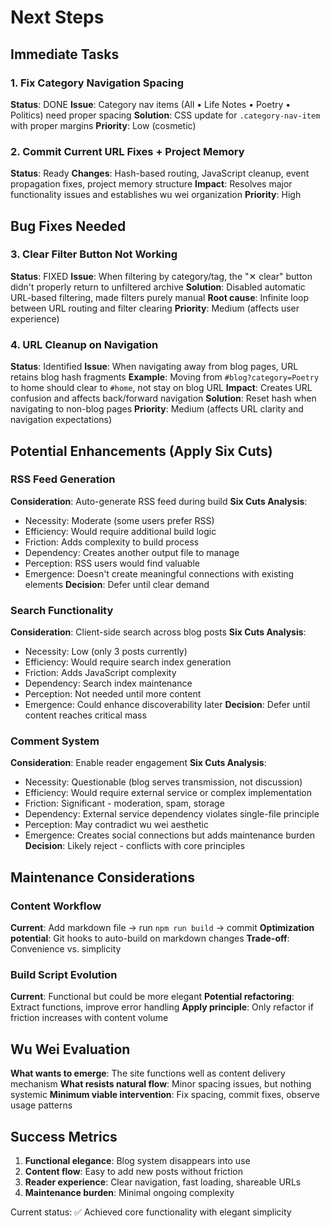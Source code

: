 # Next Steps

## Immediate Tasks

### 1. Fix Category Navigation Spacing

**Status**: DONE
**Issue**: Category nav items (All • Life Notes • Poetry • Politics) need proper spacing
**Solution**: CSS update for `.category-nav-item` with proper margins
**Priority**: Low (cosmetic)

### 2. Commit Current URL Fixes + Project Memory

**Status**: Ready
**Changes**: Hash-based routing, JavaScript cleanup, event propagation fixes, project memory structure
**Impact**: Resolves major functionality issues and establishes wu wei organization
**Priority**: High

## Bug Fixes Needed

### 3. Clear Filter Button Not Working

**Status**: FIXED
**Issue**: When filtering by category/tag, the "✕ clear" button didn't properly return to unfiltered archive
**Solution**: Disabled automatic URL-based filtering, made filters purely manual
**Root cause**: Infinite loop between URL routing and filter clearing
**Priority**: Medium (affects user experience)

### 4. URL Cleanup on Navigation

**Status**: Identified
**Issue**: When navigating away from blog pages, URL retains blog hash fragments
**Example**: Moving from `#blog?category=Poetry` to home should clear to `#home`, not stay on blog URL
**Impact**: Creates URL confusion and affects back/forward navigation
**Solution**: Reset hash when navigating to non-blog pages
**Priority**: Medium (affects URL clarity and navigation expectations)

## Potential Enhancements (Apply Six Cuts)

### RSS Feed Generation

**Consideration**: Auto-generate RSS feed during build
**Six Cuts Analysis**:

- Necessity: Moderate (some users prefer RSS)
- Efficiency: Would require additional build logic
- Friction: Adds complexity to build process
- Dependency: Creates another output file to manage
- Perception: RSS users would find valuable
- Emergence: Doesn't create meaningful connections with existing elements
**Decision**: Defer until clear demand

### Search Functionality

**Consideration**: Client-side search across blog posts
**Six Cuts Analysis**:

- Necessity: Low (only 3 posts currently)
- Efficiency: Would require search index generation
- Friction: Adds JavaScript complexity
- Dependency: Search index maintenance
- Perception: Not needed until more content
- Emergence: Could enhance discoverability later
**Decision**: Defer until content reaches critical mass

### Comment System

**Consideration**: Enable reader engagement
**Six Cuts Analysis**:

- Necessity: Questionable (blog serves transmission, not discussion)
- Efficiency: Would require external service or complex implementation
- Friction: Significant - moderation, spam, storage
- Dependency: External service dependency violates single-file principle
- Perception: May contradict wu wei aesthetic
- Emergence: Creates social connections but adds maintenance burden
**Decision**: Likely reject - conflicts with core principles

## Maintenance Considerations

### Content Workflow

**Current**: Add markdown file → run `npm run build` → commit
**Optimization potential**: Git hooks to auto-build on markdown changes
**Trade-off**: Convenience vs. simplicity

### Build Script Evolution

**Current**: Functional but could be more elegant
**Potential refactoring**: Extract functions, improve error handling
**Apply principle**: Only refactor if friction increases with content volume

## Wu Wei Evaluation

**What wants to emerge**: The site functions well as content delivery mechanism
**What resists natural flow**: Minor spacing issues, but nothing systemic
**Minimum viable intervention**: Fix spacing, commit fixes, observe usage patterns

## Success Metrics

1. **Functional elegance**: Blog system disappears into use
2. **Content flow**: Easy to add new posts without friction
3. **Reader experience**: Clear navigation, fast loading, shareable URLs
4. **Maintenance burden**: Minimal ongoing complexity

Current status: ✅ Achieved core functionality with elegant simplicity
